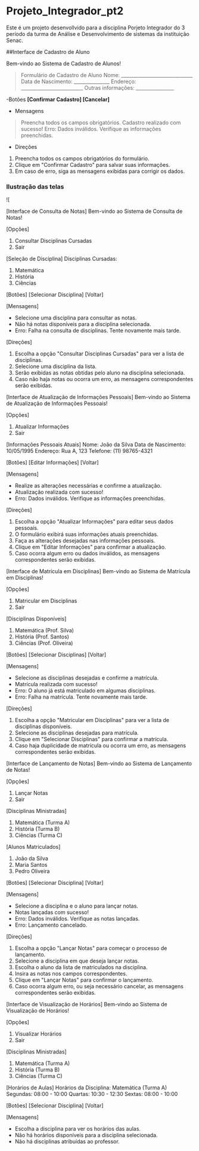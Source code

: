 # Projeto_Integrador_pt2
Este é um projeto desenvollvido para a disciplina Porjeto Integrador do 3 período da turma de Análise e Desenvolvimento de sistemas da instituição Senac.



##Interface de Cadastro de Aluno

Bem-vindo ao Sistema de Cadastro de Alunos!

>Formulário de Cadastro de Aluno
>Nome: ______________________________
>Data de Nascimento: _______________
>Endereço: __________________________
>Outras informações: ________________
                                  
-Botões
**[Confirmar Cadastro]   [Cancelar]**

- Mensagens
> Preencha todos os campos obrigatórios.
> Cadastro realizado com sucesso!
> Erro: Dados inválidos. Verifique as informações preenchidas.

- Direções
1. Preencha todos os campos obrigatórios do formulário.
2. Clique em "Confirmar Cadastro" para salvar suas informações.
3. Em caso de erro, siga as mensagens exibidas para corrigir os dados.

### Ilustração das telas
![[](https://github.com/SVasconcellos-yssy/Projeto_Integrador_pt2/blob/main/973860f8-52b5-4d8b-aab4-4b9d930e6b92.jpg)


[Interface de Consulta de Notas]
Bem-vindo ao Sistema de Consulta de Notas!

[Opções]
1. Consultar Disciplinas Cursadas
2. Sair

[Seleção de Disciplina]
Disciplinas Cursadas:
1. Matemática
2. História
3. Ciências

[Botões]
[Selecionar Disciplina]   [Voltar]

[Mensagens]
- Selecione uma disciplina para consultar as notas.
- Não há notas disponíveis para a disciplina selecionada.
- Erro: Falha na consulta de disciplinas. Tente novamente mais tarde.

[Direções]
1. Escolha a opção "Consultar Disciplinas Cursadas" para ver a lista de disciplinas.
2. Selecione uma disciplina da lista.
3. Serão exibidas as notas obtidas pelo aluno na disciplina selecionada.
4. Caso não haja notas ou ocorra um erro, as mensagens correspondentes serão exibidas.


[Interface de Atualização de Informações Pessoais]
Bem-vindo ao Sistema de Atualização de Informações Pessoais!

[Opções]
1. Atualizar Informações
2. Sair

[Informações Pessoais Atuais]
Nome: João da Silva
Data de Nascimento: 10/05/1995
Endereço: Rua A, 123
Telefone: (11) 98765-4321

[Botões]
[Editar Informações]   [Voltar]

[Mensagens]
- Realize as alterações necessárias e confirme a atualização.
- Atualização realizada com sucesso!
- Erro: Dados inválidos. Verifique as informações preenchidas.

[Direções]
1. Escolha a opção "Atualizar Informações" para editar seus dados pessoais.
2. O formulário exibirá suas informações atuais preenchidas.
3. Faça as alterações desejadas nas informações pessoais.
4. Clique em "Editar Informações" para confirmar a atualização.
5. Caso ocorra algum erro ou dados inválidos, as mensagens correspondentes serão exibidas.


[Interface de Matrícula em Disciplinas]
Bem-vindo ao Sistema de Matrícula em Disciplinas!

[Opções]
1. Matricular em Disciplinas
2. Sair

[Disciplinas Disponíveis]
1. Matemática (Prof. Silva)
2. História (Prof. Santos)
3. Ciências (Prof. Oliveira)

[Botões]
[Selecionar Disciplinas]   [Voltar]

[Mensagens]
- Selecione as disciplinas desejadas e confirme a matrícula.
- Matrícula realizada com sucesso!
- Erro: O aluno já está matriculado em algumas disciplinas.
- Erro: Falha na matrícula. Tente novamente mais tarde.

[Direções]
1. Escolha a opção "Matricular em Disciplinas" para ver a lista de disciplinas disponíveis.
2. Selecione as disciplinas desejadas para matrícula.
3. Clique em "Selecionar Disciplinas" para confirmar a matrícula.
4. Caso haja duplicidade de matrícula ou ocorra um erro, as mensagens correspondentes serão exibidas.


[Interface de Lançamento de Notas]
Bem-vindo ao Sistema de Lançamento de Notas!

[Opções]
1. Lançar Notas
2. Sair

[Disciplinas Ministradas]
1. Matemática (Turma A)
2. História (Turma B)
3. Ciências (Turma C)

[Alunos Matriculados]
1. João da Silva
2. Maria Santos
3. Pedro Oliveira

[Botões]
[Selecionar Disciplina]   [Voltar]

[Mensagens]
- Selecione a disciplina e o aluno para lançar notas.
- Notas lançadas com sucesso!
- Erro: Dados inválidos. Verifique as notas lançadas.
- Erro: Lançamento cancelado.

[Direções]
1. Escolha a opção "Lançar Notas" para começar o processo de lançamento.
2. Selecione a disciplina em que deseja lançar notas.
3. Escolha o aluno da lista de matriculados na disciplina.
4. Insira as notas nos campos correspondentes.
5. Clique em "Lançar Notas" para confirmar o lançamento.
6. Caso ocorra algum erro, ou seja necessário cancelar, as mensagens correspondentes serão exibidas.


[Interface de Visualização de Horários]
Bem-vindo ao Sistema de Visualização de Horários!

[Opções]
1. Visualizar Horários
2. Sair

[Disciplinas Ministradas]
1. Matemática (Turma A)
2. História (Turma B)
3. Ciências (Turma C)

[Horários de Aulas]
Horários da Disciplina: Matemática (Turma A)
Segundas: 08:00 - 10:00
Quartas: 10:30 - 12:30
Sextas: 08:00 - 10:00

[Botões]
[Selecionar Disciplina]   [Voltar]

[Mensagens]
- Escolha a disciplina para ver os horários das aulas.
- Não há horários disponíveis para a disciplina selecionada.
- Não há disciplinas atribuídas ao professor.


